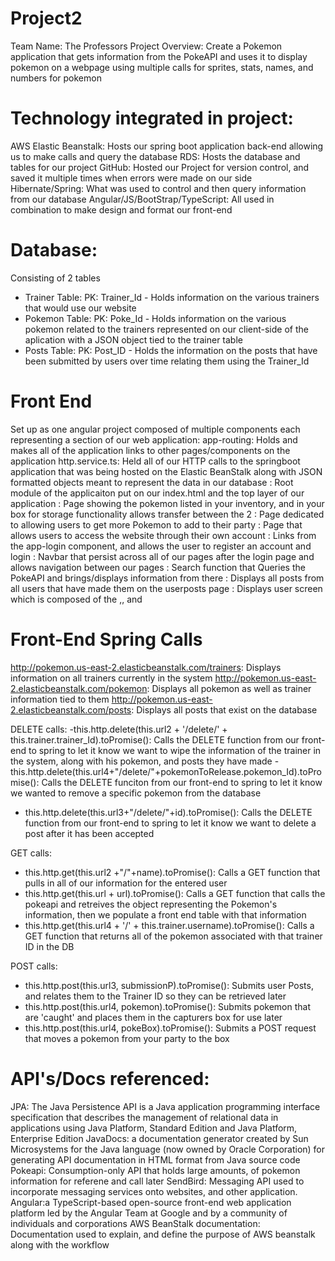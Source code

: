 # Project2
Team Name: The Professors
Project Overview: Create a Pokemon application that gets information from the PokeAPI and uses it to display pokemon on a webpage using multiple calls for sprites, stats, names, and numbers for pokemon

# Technology integrated in project:
AWS Elastic Beanstalk: Hosts our spring boot application back-end allowing us to make calls and query the database
RDS: Hosts the database and tables for our project 
GitHub: Hosted our Project for version control, and saved it multiple times when errors were made on our side
Hibernate/Spring: What was used to control and then query information from our database
Angular/JS/BootStrap/TypeScript: All used in combination to make design and format our front-end

# Database:
Consisting of 2 tables

- Trainer Table: PK: Trainer_Id - Holds information on the various trainers that would use our website
- Pokemon Table: PK: Poke_Id - Holds information on the various pokemon related to the trainers represented on our client-side of the aplication with a JSON object tied to the trainer table
- Posts Table: PK: Post_ID - Holds the information on the posts that have been submitted by users over time relating them using the Trainer_Id

# Front End
Set up as one angular project composed of multiple components each representing a section of our web application:
app-routing: Holds and makes all of the application links to other pages/components on the application
http.service.ts: Held all of our HTTP calls to the springboot application that was being hosted on the Elastic BeanStalk along with JSON formatted objects meant to represent the data in our database
<app-root>: Root module of the applicaiton put on our index.html and the top layer of our application
<app-boxes>: Page showing the pokemon listed in your inventory, and in your box for storage functionality allows transfer between the 2
<app-catch>: Page dedicated to allowing users to get more Pokemon to add to their party 
<app-login>: Page that allows users to access the website through their own account
<app-register>: Links from the app-login component, and allows the user to register an account and login
<app-navbar>: Navbar that persist across all of our pages after the login page and allows navigation between our pages
<app-pokemon>: Search function that Queries the PokeAPI and brings/displays information from there
<app-post>: Displays all posts from all users that have made them on the userposts page
<app-userscreen>: Displays user screen which is composed of the <app-userposts>,<app-profile>, and <app-pokemon>

# Front-End Spring Calls
http://pokemon.us-east-2.elasticbeanstalk.com/trainers: Displays information on all trainers currently in the system
http://pokemon.us-east-2.elasticbeanstalk.com/pokemon: Displays all pokemon as well as trainer information tied to them
http://pokemon.us-east-2.elasticbeanstalk.com/posts: Displays all posts that exist on the database

DELETE calls: 
-this.http.delete(this.url2 + '/delete/' + this.trainer.trainer_Id).toPromise(): Calls the DELETE function from our front-end to spring to let it know we want to wipe the information of the trainer in the system, along with his pokemon, and posts they have made
-this.http.delete(this.url4+"/delete/"+pokemonToRelease.pokemon_Id).toPromise(): Calls the DELETE funciton from our front-end to spring to let it know we wanted to remove a specific pokemon from the database
- this.http.delete(this.url3+"/delete/"+id).toPromise(): Calls the DELETE function from our front-end to spring to let it know we want to delete a post after it has been accepted

GET calls:
- this.http.get(this.url2 +"/"+name).toPromise(): Calls a GET function that pulls in all of our information for the entered user
- this.http.get(this.url + url).toPromise(): Calls a GET function that calls the pokeapi and retreives the object representing the Pokemon's information, then we populate a front end table with that information
- this.http.get(this.url4 + '/' + this.trainer.username).toPromise(): Calls a GET function that returns all of the pokemon associated with that trainer ID in the DB

POST calls: 
- this.http.post(this.url3, submissionP).toPromise(): Submits user Posts, and relates them to the Trainer ID so they can be retrieved later
- this.http.post(this.url4, pokemon).toPromise(): Submits pokemon that are 'caught' and places them in the capturers box for use later
- this.http.post(this.url4, pokeBox).toPromise(): Submits a POST request that moves a pokemon from your party to the box


# API's/Docs referenced:
JPA: The Java Persistence API is a Java application programming interface specification that describes the management of relational data in applications using Java Platform, Standard Edition and Java Platform, Enterprise Edition
JavaDocs: a documentation generator created by Sun Microsystems for the Java language (now owned by Oracle Corporation) for generating API documentation in HTML format from Java source code
Pokeapi: Consumption-only API that holds large amounts, of pokemon information for referene and call later
SendBird: Messaging API used to incorporate messaging services onto websites, and other application.
Angular:a TypeScript-based open-source front-end web application platform led by the Angular Team at Google and by a community of individuals and corporations
AWS BeanStalk documentation: Documentation used to explain, and define the purpose of AWS beanstalk along with the workflow
